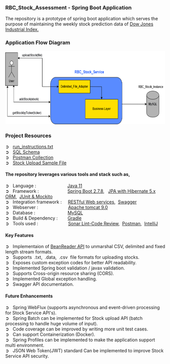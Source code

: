 ### RBC_Stock_Assessment -  Spring Boot Application
The repository is a prototype of spring boot application which serves the purpose of maintaining the weekly stock prediction data of [Dow Jones Industrial Index.](http://archive.ics.uci.edu/ml/datasets/Dow+Jones+Index#)

### Application Flow Diagram
<img src="https://github.com/manimayan/RBC_Stock_Assessment/blob/main/src/main/resources/assets/Application_FlowDiagram.png" width="640" height="230" />

### Project Resources
➲ &nbsp; [run_instructions.txt](https://github.com/manimayan/RBC_Stock_Assessment/blob/main/src/main/resources/assets/run_instructions.txt) <br /> ➲ &nbsp; [SQL Schema](RBC_Stock_Service.sql) <br /> ➲ &nbsp; [Postman Collection](https://github.com/manimayan/RBC_Stock_Assessment/blob/main/src/main/resources/assets/RBC_Stock_API's.postman_collection.json) <br /> ➲ &nbsp; [Stock Upload Sample File](https://github.com/manimayan/RBC_Stock_Assessment/blob/main/src/main/resources/assets/dow_jones_index.data)

#### The repository leverages various tools and stack such as, 
➲ &nbsp; Language : &nbsp;  &nbsp;  &nbsp; &nbsp;  &nbsp;  &nbsp;  &nbsp;  &nbsp;  &nbsp;  &nbsp;  &nbsp;  &nbsp;  [Java 11](https://www.oracle.com/ca-en/java/technologies/downloads/#java11)<br />
➲ &nbsp; Framework : &nbsp;  &nbsp;  &nbsp; &nbsp;  &nbsp;  &nbsp;  &nbsp;  &nbsp;  &nbsp;  &nbsp;  &nbsp;  [Spring Boot 2.7.8](https://spring.io/projects/spring-boot), &nbsp;    [JPA with Hibernate 5.x ORM](https://spring.io/projects/spring-data-jpa),&nbsp;   [JUnit & Mockito](https://junit.org/junit4/)<br />
➲ &nbsp; Integration framework : &nbsp;  &nbsp;  [RESTful Web services](https://en.wikipedia.org/wiki/Representational_state_transfer),&nbsp;   [Swagger](https://swagger.io/)<br />
➲ &nbsp; Webserver :&nbsp;  &nbsp;  &nbsp;  &nbsp;  &nbsp;  &nbsp;  &nbsp;  &nbsp;  &nbsp;  &nbsp;  &nbsp;  &nbsp;  [Apache tomcat 9.0](https://tomcat.apache.org/download-90.cgi)<br />
➲ &nbsp; Database :  &nbsp;  &nbsp;  &nbsp;  &nbsp;  &nbsp;  &nbsp;  &nbsp;  &nbsp;  &nbsp;  &nbsp;  &nbsp; &nbsp;  &nbsp;[MySQL](https://downloads.mysql.com/archives/community/) <br />
➲ &nbsp; Build & Dependency :  &nbsp;  &nbsp;  &nbsp;  &nbsp;[Gradle](https://gradle.org/)<br />
➲ &nbsp; Tools used :&nbsp;  &nbsp;  &nbsp;  &nbsp;  &nbsp;  &nbsp;  &nbsp;  &nbsp;  &nbsp;  &nbsp;  &nbsp;  &nbsp;  [Sonar Lint-Code Review](https://www.sonarlint.org/),&nbsp;   [Postman](https://www.postman.com/),  &nbsp;[IntelliJ](https://www.jetbrains.com/idea/)

#### Key Features 
➲ &nbsp; Implementaion of [BeanReader API]() to unmarshal CSV, delimited and fixed length stream formats. <br /> ➲ &nbsp; 
Supports&nbsp;  .txt,&nbsp;  .data,&nbsp;  .csv&nbsp;  file formats for uploading stocks. <br /> ➲ &nbsp; Exposes custom exception codes for better API readability. <br /> ➲ &nbsp;  Implemented Spring boot validation / javax validation. <br /> ➲ &nbsp; Supports Cross-origin resource sharing (CORS). <br /> ➲ &nbsp;  Implemented Global exception handling. <br /> ➲ &nbsp; Swagger API documentation.

#### Future Enhancements
➲ &nbsp; Spring WebFlux (supports asynchronous and event-driven processing for Stock Service API's). <br /> ➲ &nbsp; 
Spring Batch can be implemented for Stock upload API (batch processing to handle huge volume of input). <br /> ➲ &nbsp; Code coverage can be improved by writing more unit test cases. <br /> ➲ &nbsp;  Can support Containerization (Docker). <br /> ➲ &nbsp; Spring Profiles can be implemented to make the application support multi environment. <br /> ➲ &nbsp;  JSON Web Token(JWT) standard Can be implemented to improve Stock Service API security.
